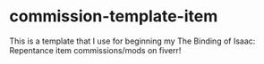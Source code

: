 # commission-template-item
This is a template that I use for beginning my The Binding of Isaac: Repentance item commissions/mods on fiverr!